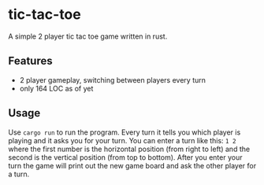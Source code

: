 # tic-tac-toe
A simple 2 player tic tac toe game written in rust.

## Features
- 2 player gameplay, switching between players every turn
- only 164 LOC as of yet

## Usage
Use `cargo run` to run the program. Every turn it tells you which player is playing and it asks you for your turn.
You can enter a turn like this: `1 2` where the first number is the horizontal position (from right to left)
and the second is the vertical position (from top to bottom). After you enter your turn the game will print out
the new game board and ask the other player for a turn.
